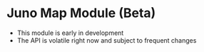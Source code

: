 # Juno Map Module (Beta)

* This module is early in development
* The API is volatile right now and subject to frequent changes

